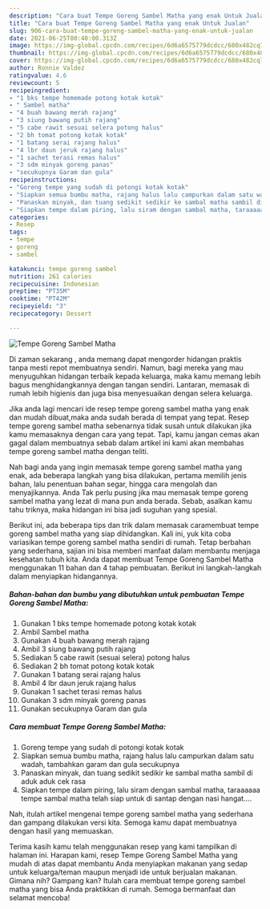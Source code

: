 ```yaml
---
description: "Cara buat Tempe Goreng Sambel Matha yang enak Untuk Jualan"
title: "Cara buat Tempe Goreng Sambel Matha yang enak Untuk Jualan"
slug: 906-cara-buat-tempe-goreng-sambel-matha-yang-enak-untuk-jualan
date: 2021-06-25T00:40:00.313Z
image: https://img-global.cpcdn.com/recipes/6d6a6575779dcdcc/680x482cq70/tempe-goreng-sambel-matha-foto-resep-utama.jpg
thumbnail: https://img-global.cpcdn.com/recipes/6d6a6575779dcdcc/680x482cq70/tempe-goreng-sambel-matha-foto-resep-utama.jpg
cover: https://img-global.cpcdn.com/recipes/6d6a6575779dcdcc/680x482cq70/tempe-goreng-sambel-matha-foto-resep-utama.jpg
author: Ronnie Valdez
ratingvalue: 4.6
reviewcount: 5
recipeingredient:
- "1 bks tempe homemade potong kotak kotak"
- " Sambel matha"
- "4 buah bawang merah rajang"
- "3 siung bawang putih rajang"
- "5 cabe rawit sesuai selera potong halus"
- "2 bh tomat potong kotak kotak"
- "1 batang serai rajang halus"
- "4 lbr daun jeruk rajang halus"
- "1 sachet terasi remas halus"
- "3 sdm minyak goreng panas"
- "secukupnya Garam dan gula"
recipeinstructions:
- "Goreng tempe yang sudah di potongi kotak kotak"
- "Siapkan semua bumbu matha, rajang halus lalu campurkan dalam satu wadah, tambahkan garam dan gula secukupnya"
- "Panaskan minyak, dan tuang sedikit sedikir ke sambal matha sambil di aduk aduk cek rasa"
- "Siapkan tempe dalam piring, lalu siram dengan sambal matha, taraaaaaa tempe sambal matha telah siap untuk di santap dengan nasi hangat...."
categories:
- Resep
tags:
- tempe
- goreng
- sambel

katakunci: tempe goreng sambel 
nutrition: 261 calories
recipecuisine: Indonesian
preptime: "PT35M"
cooktime: "PT42M"
recipeyield: "3"
recipecategory: Dessert

---
```



![Tempe Goreng Sambel Matha](https://img-global.cpcdn.com/recipes/6d6a6575779dcdcc/680x482cq70/tempe-goreng-sambel-matha-foto-resep-utama.jpg)

Di zaman  sekarang , anda memang dapat mengorder hidangan praktis tanpa mesti repot membuatnya sendiri. Namun, bagi mereka yang mau menyuguhkan hidangan terbaik kepada keluarga, maka kamu memang lebih bagus menghidangkannya dengan tangan sendiri. Lantaran, memasak di rumah lebih higienis dan juga bisa menyesuaikan dengan selera keluarga.

Jika anda lagi mencari ide resep tempe goreng sambel matha yang enak dan mudah dibuat,maka anda sudah berada di tempat yang tepat. Resep tempe goreng sambel matha  sebenarnya tidak susah untuk dilakukan jika kamu memasaknya dengan cara yang tepat. Tapi, kamu jangan cemas akan gagal dalam membuatnya 
sebab dalam artikel ini kami akan membahas tempe goreng sambel matha dengan teliti.  



Nah bagi anda yang ingin memasak tempe goreng sambel matha yang enak, ada beberapa langkah yang bisa dilakukan, pertama memilih jenis bahan, lalu penentuan bahan segar, hingga cara mengolah dan menyajikannya. Anda Tak perlu pusing jika mau memasak tempe goreng sambel matha yang lezat di mana pun anda berada. Sebab, asalkan kamu  tahu triknya, maka hidangan ini bisa jadi suguhan yang spesial.

Berikut ini, ada beberapa tips dan trik dalam memasak caramembuat tempe goreng sambel matha yang siap dihidangkan. Kali ini, yuk kita coba variasikan tempe goreng sambel matha sendiri di rumah. Tetap berbahan yang sederhana, sajian ini bisa memberi manfaat dalam membantu menjaga kesehatan tubuh kita. Anda dapat membuat Tempe Goreng Sambel Matha menggunakan 11 bahan dan 4 tahap pembuatan. Berikut ini langkah-langkah dalam menyiapkan hidangannya.

<!--inarticleads1-->

##### Bahan-bahan dan bumbu yang dibutuhkan untuk pembuatan Tempe Goreng Sambel Matha:

1. Gunakan 1 bks tempe homemade potong kotak kotak
1. Ambil  Sambel matha
1. Gunakan 4 buah bawang merah rajang
1. Ambil 3 siung bawang putih rajang
1. Sediakan 5 cabe rawit (sesuai selera) potong halus
1. Sediakan 2 bh tomat potong kotak kotak
1. Gunakan 1 batang serai rajang halus
1. Ambil 4 lbr daun jeruk rajang halus
1. Gunakan 1 sachet terasi remas halus
1. Gunakan 3 sdm minyak goreng panas
1. Gunakan secukupnya Garam dan gula




<!--inarticleads2-->

##### Cara membuat Tempe Goreng Sambel Matha:

1. Goreng tempe yang sudah di potongi kotak kotak
1. Siapkan semua bumbu matha, rajang halus lalu campurkan dalam satu wadah, tambahkan garam dan gula secukupnya
1. Panaskan minyak, dan tuang sedikit sedikir ke sambal matha sambil di aduk aduk cek rasa
1. Siapkan tempe dalam piring, lalu siram dengan sambal matha, taraaaaaa tempe sambal matha telah siap untuk di santap dengan nasi hangat....




Nah, itulah artikel mengenai  tempe goreng sambel matha  yang sederhana dan gampang dilakukan versi kita. Semoga kamu dapat membuatnya dengan hasil yang memuaskan. 

Terima kasih kamu telah menggunakan resep yang kami tampilkan di halaman ini. Harapan kami, resep  Tempe Goreng Sambel Matha yang mudah di atas dapat membantu Anda menyiapkan makanan yang sedap untuk keluarga/teman maupun menjadi ide untuk berjualan makanan. Gimana nih? Gampang kan? Itulah cara membuat tempe goreng sambel matha yang bisa Anda praktikkan di rumah. Semoga bermanfaat dan selamat mencoba!

